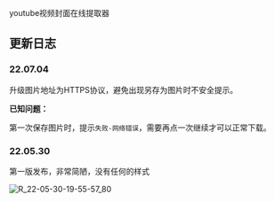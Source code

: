 youtube视频封面在线提取器

## 更新日志

### 22.07.04

升级图片地址为HTTPS协议，避免出现另存为图片时不安全提示。

**已知问题：**

第一次保存图片时，提示``失败-网络错误``，需要再点一次继续才可以正常下载。

### 22.05.30 

第一版发布，非常简陋，没有任何的样式

![R_22-05-30-19-55-57_80](https://pic.shejibiji.com/i/2022/05/30/6294b0d2d5d17.jpg)

